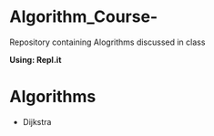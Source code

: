 # Algorithm_Course-

Repository containing Alogrithms discussed in class

**Using: Repl.it**


# Algorithms
- Dijkstra
